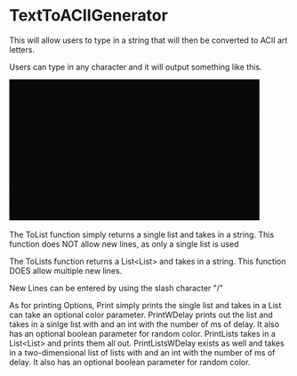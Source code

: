 # TextToACIIGenerator
This will allow users to type in a string that will then be converted to ACII art letters.

Users can type in any character and it will output something like this. 

![Demo](/CroppedHelloWorld.gif)
 
 The ToList function simply returns a single list<string> and takes in a string. This function does NOT allow new lines, as only a single list is used
 
The ToLists function returns a List<List<string>> and takes in a string. This function DOES allow multiple new lines.

New Lines can be entered by using the slash character "/"

As for printing Options, Print simply prints the single list and takes in a List can take an optional color parameter.
PrintWDelay prints out the list and takes in a sinlge list with and an int with the number of ms of delay. 
It also has an optional boolean parameter for random color.
PrintLists takes in a List<List<string>> and prints them all out.
PrintListsWDelay exists as well and takes in a two-dimensional list of lists with and an int with the number of ms of delay. It also has an optional boolean parameter for random color.

